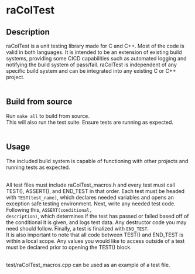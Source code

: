 <h1>raColTest</h1>
<h2>Description</h2>
raColTest is a unit testing library made for C and C++. Most of the code is valid in both languages.
It is intended to be an extension of existing build systems, providing some CICD capabilities such as automated logging and notifying the build system of pass/fail. raColTest is independent of any specific build system and can be integrated into any existing C or C++ project. <br /> <br />

<h2>Build from source</h2>
Run <code>make all</code> to build from source. <br />
This will also run the test suite. Ensure tests are running as expected. <br />
<br />
<h2>Usage</h2>
The included build system is capable of functioning with other projects and running tests as expected. <br /> <br />

All test files must include raColTest_macros.h and every test must call TEST(), ASSERT(), and END_TEST in that order. Each test must be headed with <code>TEST(test_name)</code>, which declares needed variables and opens an exception safe testing environment. Next, write any needed test code. Following this, <code>ASSERT(conditional, description)</code>, which determines if the test has passed or failed based off of the conditional it is given, and logs test data. Any destructor code you may need should follow. Finally, a test is finalized with <code>END_TEST</code>. <br />
It is also important to note that all code between TEST() and END_TEST is within a local scope. Any values you would like to access outside of a test must be declared prior to opening the TEST() block. <br /> <br />

test/raColTest_macros.cpp can be used as an example of a test file. 
